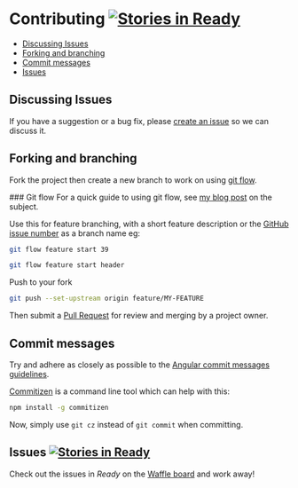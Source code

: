 # Contributing [![Stories in Ready][waffle-image]][waffle-url]

- [Discussing Issues](#discussing-issues)
- [Forking and branching](#forking-and-branching)
- [Commit messages](#commit-messages)
- [Issues](#issues-)

## Discussing Issues
If you have a suggestion or a bug fix, please [create an issue](https://github.com/code-computerlove/slate/issues/new) so we can discuss it.

## Forking and branching
Fork the project then create a new branch to work on using [git flow](http://nvie.com/posts/a-successful-git-branching-model).

### Git flow
For a quick guide to using git flow, see [my blog post](http://furzeface.com/blog/git-flow-aint-scary) on the subject.

Use this for feature branching, with a short feature description or the [GitHub issue number](https://github.com/code-computerlove/slate/issues) as a branch name eg:
```sh
git flow feature start 39
```

```sh
git flow feature start header
```

Push to your fork
```sh
git push --set-upstream origin feature/MY-FEATURE
```

Then submit a [Pull Request](https://github.com/code-computerlove/slate/compare) for review and merging by a project owner.

## Commit messages
Try and adhere as closely as possible to the [Angular commit messages guidelines](https://github.com/angular/angular.js/blob/master/CONTRIBUTING.md#-git-commit-guidelines).

[Commitizen](https://github.com/commitizen/cz-cli) is a command line tool which can help with this:
```sh
npm install -g commitizen
```
Now, simply use `git cz` instead of `git commit` when committing.

## Issues [![Stories in Ready][waffle-image]][waffle-url]
Check out the issues in _Ready_ on the [Waffle board](https://waffle.io/code-computerlove/slate) and work away!

[waffle-url]: https://waffle.io/code-computerlove/slate
[waffle-image]: https://badge.waffle.io/code-computerlove/slate.svg?label=ready&title=Ready
